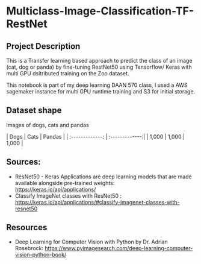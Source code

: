 
# Multiclass-Image-Classification-TF-RestNet

## Project Description

This is a Transfer learning based approach to predict the class of an image (cat, dog or panda) by fine-tuning RestNet50 using Tensorflow/ Keras with multi GPU dsitributed training on the Zoo dataset.

This notebook is part of my deep learning DAAN 570 class, I used a AWS sagemaker instance for multi GPU runtime training and S3 for initial storage.


## Dataset shape

Images of dogs, cats and pandas

| Dogs | Cats | Pandas |
| :-------------: | :-------------:| 
| 1,000 | 1,000 | 1,000 |

## Sources:

* ResNet50 - Keras Applications are deep learning models that are made available alongside pre-trained weights: https://keras.io/api/applications/
* Classify ImageNet classes with ResNet50 : https://keras.io/api/applications/#classify-imagenet-classes-with-resnet50


## Resources

* Deep Learning for Computer Vision with Python by Dr. Adrian Rosebrock: https://www.pyimagesearch.com/deep-learning-computer-vision-python-book/